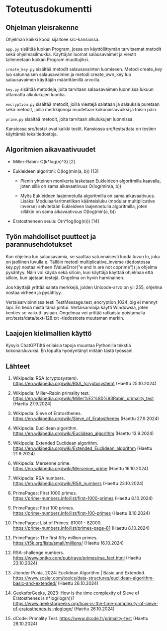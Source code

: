 # Toteutusdokumentti

## Ohjelman yleisrakenne

Ohjelman kaikki koodi sijaitsee src-kansiossa.

`app.py` sisältää luokan Program, jossa on käyttöliittymän tarvitsemat metodit sekä ohjelmasilmukka. Käyttäjän luomat salausavaimet ja viestit tallennetaan luokan Program muuttujiksi.

`create_key.py` sisältää metodit salausavainten luomiseen. Metodi create_key luo satunnaisen salausavaimen ja metodi create_own_key luo salausavaimen käyttäjän määrittämillä arvoilla.

`key.py` sisältää metodeja, joita tarvitaan salausavaimen luonnissa lukuun ottamatta alkulukujen luontia.

`encryption.py` sisältää metodit, joilla viestejä salataan ja salauksia puretaan sekä metodit, joilla merkkijonoja muutetaan kokonaisluvuiksi ja toisin päin.

`prime.py` sisältää metodit, joita tarvitaan alkulukujen luonnissa.

Kansiossa src/tests/ ovat kaikki testit. Kansiossa src/tests/data on testien käyttämiä teksitiedostoja.

## Algoritmien aikavaativuudet

- Miller-Rabin: O(k*log(n)^3) [2]

- Eukleideen algoritmi: O(log(min(a, b)) [13]

  - Pienin yhteinen monikerta lasketaan Eukleideen algoritmilla kaavalla, joten sillä on sama aikavaativuus O(log(min(a, b))

  - Myös Eukleideen laajennetulla algoritmilla on sama aikavaativuus. Lisäksi Modulaariaritmetiikan käänteisluku (modular multiplicative inverse) selvitetään Eukleideen laajennetulla algoritmilla, joten silläkin on sama aikavaativuus O(log(min(a, b))

- Eratostheneen seula: O(n*log(log(n))) [14]

## Työn mahdolliset puutteet ja parannusehdotukset

Kun ohjelma luo salausavamia, se saattaa satunnaisesti luoda luvun ln, joka on jaollinen luvulla e. Tällöin metodi multiplicative_inverse (tiedostossa key.py) nostaa virheen (ValueError("e and ln are not coprime")) ja ohjelma pysähtyy. Näin voi käydä sekä silloin, kun käyttäjä käyttää ohjelmaa että silloin, kun ajetaan testejä. Ongelma on hyvin harvinainen.

Jos käyttäjä yrittää salata merkkejä, joiden Unicode-arvo on yli 255, ohjelma nostaa virheen ja pysähtyy.

Vertaisarvioinnissa testi TestMessage.test_encryption_1024_big ei mennyt läpi. En tiedä mistä tämä johtui. Vertaisarvioija käytti Windowsia, joten kenties se vaikutti asiaan. Ongelmaa voi yrittää ratkaista poistamalla src/tests/data/text-128.txt -tiedostosta muutaman merkin.

## Laajojen kielimallien käyttö

Kysyin ChatGPT:ltä erilaisia tapoja muuntaa Pythonilla tekstiä kokonaisluvuksi. En lopulta hyödyntänyt mitään tästä työssäni.

## Lähteet

1. Wikipedia: RSA (cryptosystem).  
https://en.wikipedia.org/wiki/RSA_(cryptosystem) (Haettu 25.10.2024)

2. Wikipedia: Miller–Rabin primality test.  
https://en.wikipedia.org/wiki/Miller%E2%80%93Rabin_primality_test (Haettu 27.9.2024)

1. Wikipedia: Sieve of Eratosthenes.  
https://en.wikipedia.org/wiki/Sieve_of_Eratosthenes (Haettu 27.9.2024)

1. Wikipedia: Euclidean algorithm.  
https://en.wikipedia.org/wiki/Euclidean_algorithm (Haettu 13.9.2024)

1. Wikipedia: Extended Euclidean algorithm.  
https://en.wikipedia.org/wiki/Extended_Euclidean_algorithm (Haettu 21.9.2024)

1. Wikipedia: Mersenne prime.  
https://en.wikipedia.org/wiki/Mersenne_prime (Haettu 16.10.2024)

1. Wikipedia: RSA numbers.  
https://en.wikipedia.org/wiki/RSA_numbers (Haettu 23.10.2024)

1. PrimePages: First 1000 primes.  
https://prime-numbers.info/list/first-1000-primes (Haettu 8.10.2024)

1. PrimePages: First 100 primes.  
https://prime-numbers.info/list/first-100-primes (Haettu 8.10.2024)

1. PrimePages: List of Primes: 81001 - 82000.  
https://prime-numbers.info/list/primes-page-81 (Haettu 8.10.2024)

1. PrimePages: The first fifty million primes.  
https://t5k.org/lists/small/millions/ (Haettu 16.10.2024)

1. RSA-challenge numbers.  
https://www.ontko.com/pub/rayo/primes/rsa_fact.html (Haettu 23.10.2024)

1. Jitender Punia, 2024: Euclidean Algorithm | Basic and Extended.  
https://www.scaler.com/topics/data-structures/euclidean-algorithm-basic-and-extended/ (Haettu 26.10.2024)

1. GeeksforGeeks, 2023: How is the time complexity of Sieve of Eratosthenes is n*log(log(n))?  
https://www.geeksforgeeks.org/how-is-the-time-complexity-of-sieve-of-eratosthenes-is-nloglogn/ (Haettu 26.10.2024)

1. dCode: Primality Test.
https://www.dcode.fr/primality-test (Haettu 28.10.2024)

